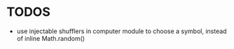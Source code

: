 # TODOS

- use injectable shufflers in computer module to choose a symbol, instead of inline Math.random()
